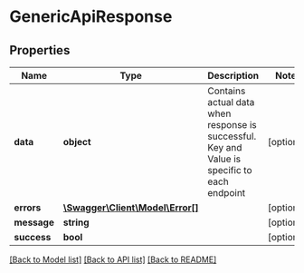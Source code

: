 # GenericApiResponse

## Properties
Name | Type | Description | Notes
------------ | ------------- | ------------- | -------------
**data** | **object** | Contains actual data when response is successful. Key and Value is specific to each endpoint | [optional] 
**errors** | [**\Swagger\Client\Model\Error[]**](Error.md) |  | [optional] 
**message** | **string** |  | [optional] 
**success** | **bool** |  | [optional] 

[[Back to Model list]](../README.md#documentation-for-models) [[Back to API list]](../README.md#documentation-for-api-endpoints) [[Back to README]](../README.md)


